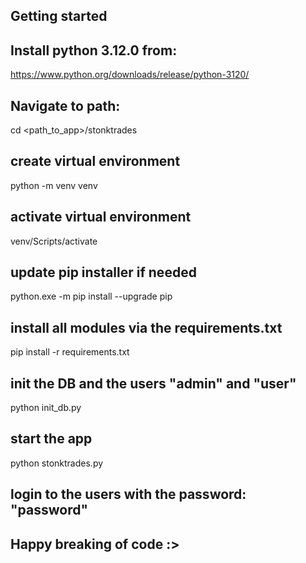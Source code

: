 ## Getting started

## Install python 3.12.0 from:
https://www.python.org/downloads/release/python-3120/

## Navigate to path:
cd <path_to_app>/stonktrades

## create virtual environment
python -m venv venv

## activate virtual environment
venv/Scripts/activate

## update pip installer if needed
python.exe -m pip install --upgrade pip

## install all modules via the requirements.txt 
pip install -r requirements.txt

## init the DB and the users "admin" and "user"
python init_db.py

## start the app
python stonktrades.py

## login to the users with the password: "password"

## Happy breaking of code :>